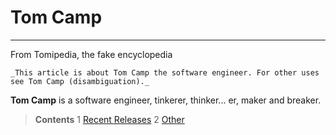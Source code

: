 # Tom Camp
----
From Tomipedia, the fake encyclopedia

    _This article is about Tom Camp the software engineer. For other uses see Tom Camp (disambiguation)._

**Tom Camp** is a software engineer, tinkerer, thinker... er, maker and breaker. 

> **Contents**
> 1 [Recent Releases](#releases)
> 2 [Other](#other)
